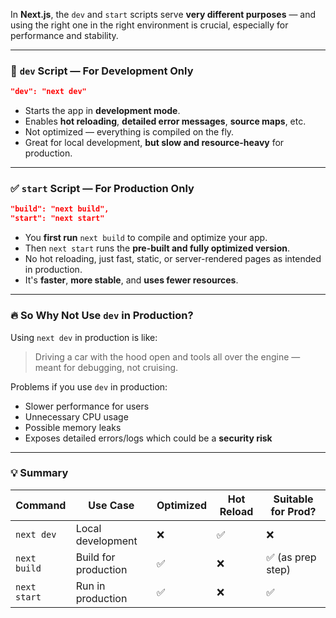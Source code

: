 In **Next.js**, the `dev` and `start` scripts serve **very different purposes** — and using the right one in the right environment is crucial, especially for performance and stability.

---

### 🚀 `dev` Script — For Development Only
```json
"dev": "next dev"
```
- Starts the app in **development mode**.
- Enables **hot reloading**, **detailed error messages**, **source maps**, etc.
- Not optimized — everything is compiled on the fly.
- Great for local development, **but slow and resource-heavy** for production.

---

### ✅ `start` Script — For Production Only
```json
"build": "next build",
"start": "next start"
```
- You **first run** `next build` to compile and optimize your app.
- Then `next start` runs the **pre-built and fully optimized version**.
- No hot reloading, just fast, static, or server-rendered pages as intended in production.
- It's **faster**, **more stable**, and **uses fewer resources**.

---

### 🔥 So Why Not Use `dev` in Production?
Using `next dev` in production is like:
> Driving a car with the hood open and tools all over the engine — meant for debugging, not cruising.

Problems if you use `dev` in production:
- Slower performance for users
- Unnecessary CPU usage
- Possible memory leaks
- Exposes detailed errors/logs which could be a **security risk**

---

### 💡 Summary
| Command       | Use Case            | Optimized | Hot Reload | Suitable for Prod? |
|---------------|---------------------|-----------|-------------|---------------------|
| `next dev`    | Local development   | ❌        | ✅         | ❌                  |
| `next build`  | Build for production| ✅        | ❌         | ✅ (as prep step)   |
| `next start`  | Run in production   | ✅        | ❌         | ✅                  |
